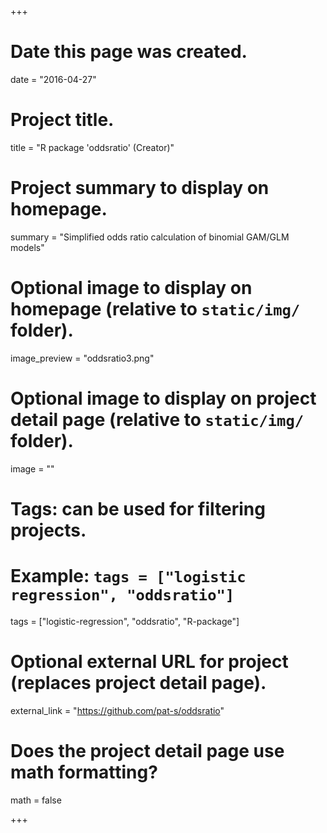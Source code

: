 +++
# Date this page was created.
date = "2016-04-27"

# Project title.
title = "R package 'oddsratio' (Creator)"

# Project summary to display on homepage.
summary = "Simplified odds ratio calculation of binomial GAM/GLM models"

# Optional image to display on homepage (relative to `static/img/` folder).
image_preview = "oddsratio3.png"

# Optional image to display on project detail page (relative to `static/img/` folder).
image = ""

# Tags: can be used for filtering projects.
# Example: `tags = ["logistic regression", "oddsratio"]`
tags = ["logistic-regression", "oddsratio", "R-package"]

# Optional external URL for project (replaces project detail page).
external_link = "https://github.com/pat-s/oddsratio"

# Does the project detail page use math formatting?
math = false

+++

